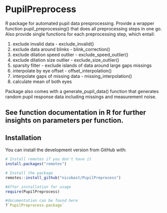 # PupilPreprocess

R package for automated pupil data presprocessing. Provide a wrapper function pupil_preprocessing() that does all preprocessing steps in one go. Also provide single functions for each preprocessing step, which entail:

 1. exclude invalid data - exclude_invalid()
 2. exclude data around blinks - blink_correction()
 3. exclude dilation speed outlier - exclude_speed_outlier()
 4. exclude dilation size outlier - exclude_size_outlier()
 5. sparsity filter - exclude islands of data around large gaps missings
 6. interpolate by eye offset - offset_interpolation()
 7. interpolate gaps of missing data - missing_interpolation()
 8. calculate mean of both eyes

Package also comes with a generate_pupil_data() function that generates random pupil response data including missings and measurement noise.

See function documentation in R for further insights on parameters per function.
---

## Installation

You can install the development version from GitHub with:

```r
# Install remotes if you don't have it
install.packages("remotes")

# Install the package
remotes::install_github("nicobast/PupilPreprocess")

#After installation for usage
require(PupilPreprocess)

#documentation can be found here
?`PupilPreprocess-package`
